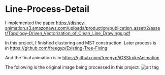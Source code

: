 # Line-Process-Detail
I implemented the paper https://disney-animation.s3.amazonaws.com/uploads/production/publication_asset/2/asset/Topology-Driven_Vectorization_of_Clean_Line_Drawings.pdf

In this project, I finished clustering and MST construction. Later process is in https://github.com/freegyp/Existing-Tree-Fixing

And the final animation is in https://github.com/freegyp/iOSStrokeAnimation

The following is the original image being processed in this project.
![alt tag](https://raw.github.com/freegyp/Line-Process-Detail/master/line_process_detail/img-7.png)
